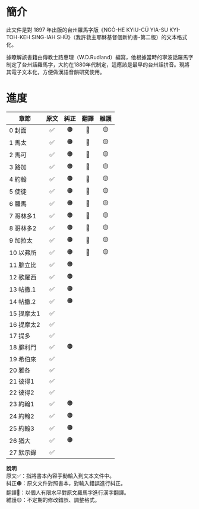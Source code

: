 
# 簡介

此文件是對 1897 年出版的台州羅馬字版《NGÔ-HE KYIU-CÜ  YIA-SU KYI-TOH-KEH  SING-IAH SHÜ》（我許救主耶穌基督個新約書-第二版）的文本格式化。

據瞭解該書籍由傳教士路惠理（W.D.Rudland）編寫，他根據當時的寧波話羅馬字制定了台州話羅馬字，大約在1880年代制定，這應該是最早的台州話拼音。現將其電子文本化，方便做漢語音韻研究使用。


# 進度

| 章節       | 原文 | 糾正 | 翻譯 | 維護 |
| ---------- |:----:|:----:|:----:|:----:|
| 0 封面     |  ✅  |  🟠  |  🔵  |  🟡  |
| 1 馬太     |  ✅  |  🟠  |  🔵  |  🟡  |
| 2 馬可     |  ✅  |  🟠  |  🔵  |  🟡  |
| 3 路加     |  ✅  |  🟠  |  🔵  |  🟡  |
| 4 約翰     |  ✅  |  🟠  |  🔵  |  🟡  |
| 5 使徒     |  ✅  |  🟠  |  🔵  |  🟡  |
| 6 羅馬     |  ✅  |  🟠  |  🔵  |  🟡  |
| 7 哥林多1  |  ✅  |  🟠  |  🔵  |  🟡  |
| 8 哥林多2  |  ✅  |  🟠  |  🔵  |  🟡  |
| 9 加拉太   |  ✅  |  🟠  |  🔵  |  🟡  |
| 10 以弗所  |  ✅  |  🟠  |  🔵  |  🟡  | 
| 11 腓立比  |  ✅  |  🟠  |      |      |
| 12 歌羅西  |  ✅  |  🟠  |      |      |
| 13 帖撒.1  |  ✅  |  🟠  |      |      |
| 14 帖撒.2  |  ✅  |  🟠  |      |      |
| 15 提摩太1 |  ✅  |      |      |      |
| 16 提摩太2 |  ✅  |      |      |      |
| 17 提多    |  ✅  |      |      |      |
| 18 腓利門  |  ✅  |  🟠  |      |      |
| 19 希伯來  |  ✅  |      |      |      |
| 20 雅各    |  ✅  |      |      |      |
| 21 彼得1   |  ✅  |      |      |      |
| 22 彼得2   |  ✅  |      |      |      |
| 23 約翰1   |  ✅  |  🟠  |      |      |
| 24 約翰2   |  ✅  |  🟠  |      |      |
| 25 約翰3   |  ✅  |  🟠  |      |      |
| 26 猶大    |  ✅  |  🟠  |      |      |
| 27 默示錄  |  ✅  |      |      |      |

**說明**  
原文✅：指將書本內容手動輸入到文本文件中。  
糾正🟠：原文文件對照書本，對輸入錯誤進行糾正。  
翻譯🔵：以個人有限水平對原文羅馬字進行漢字翻譯。  
維護🟡：不定期的修改錯誤、調整格式。  




